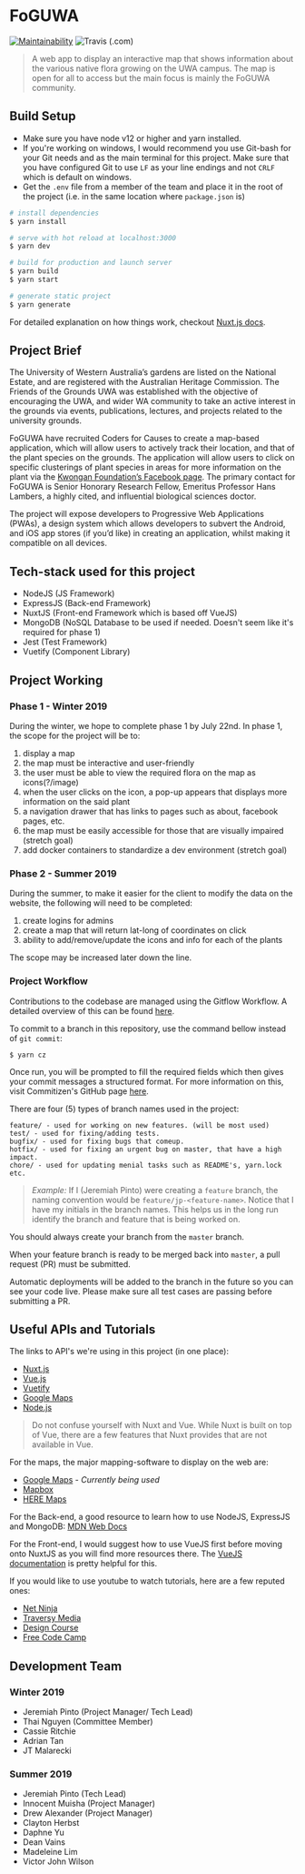 # FoGUWA

[![Maintainability](https://api.codeclimate.com/v1/badges/73fea3d6e2460e707e00/maintainability)](https://codeclimate.com/github/codersforcauses/FoGUWA/maintainability)
![Travis (.com)](https://img.shields.io/travis/com/codersforcauses/FoGUWA.svg?style=flat)

> A web app to display an interactive map that shows information about the various native flora growing on the UWA campus. The map is open for all to access but the main focus is mainly the FoGUWA community.

## Build Setup

- Make sure you have node v12 or higher and yarn installed.
- If you're working on windows, I would recommend you use Git-bash for your Git needs and as the main terminal for this project. Make sure that you have configured Git to use `LF` as your line endings and not `CRLF` which is default on windows.
- Get the `.env` file from a member of the team and place it in the root of the project (i.e. in the same location where `package.json` is)

```bash
# install dependencies
$ yarn install

# serve with hot reload at localhost:3000
$ yarn dev

# build for production and launch server
$ yarn build
$ yarn start

# generate static project
$ yarn generate
```

For detailed explanation on how things work, checkout [Nuxt.js docs](https://nuxtjs.org).

## Project Brief

The University of Western Australia’s gardens are listed on the National Estate, and are registered with the Australian Heritage Commission. The Friends of the Grounds UWA was established with the objective of encouraging the UWA, and wider WA community to take an active interest in the grounds via events, publications, lectures, and projects related to the university grounds.

FoGUWA have recruited Coders for Causes to create a map-based application, which will allow users to actively track their location, and that of the plant species on the grounds. The application will allow users to click on specific clusterings of plant species in areas for more information on the plant via the [Kwongan Foundation’s Facebook page](https://www.facebook.com/kwonganfoundation). The primary contact for FoGUWA is Senior Honorary Research Fellow, Emeritus Professor Hans Lambers, a highly cited, and influential biological sciences doctor.

The project will expose developers to Progressive Web Applications (PWAs), a design system which allows developers to subvert the Android, and iOS app stores (if you’d like) in creating an application, whilst making it compatible on all devices.

## Tech-stack used for this project

- NodeJS (JS Framework)
- ExpressJS (Back-end Framework)
- NuxtJS (Front-end Framework which is based off VueJS)
- MongoDB (NoSQL Database to be used if needed. Doesn't seem like it's required for phase 1)
- Jest (Test Framework)
- Vuetify (Component Library)

## Project Working

### Phase 1 - Winter 2019

During the winter, we hope to complete phase 1 by July 22nd. In phase 1, the scope for the project will be to:

1. display a map
2. the map must be interactive and user-friendly
3. the user must be able to view the required flora on the map as icons(?/image)
4. when the user clicks on the icon, a pop-up appears that displays more information on the said plant
5. a navigation drawer that has links to pages such as about, facebook pages, etc.
6. the map must be easily accessible for those that are visually impaired (stretch goal)
7. add docker containers to standardize a dev environment (stretch goal)

### Phase 2 - Summer 2019

During the summer, to make it easier for the client to modify the data on the website, the following will need to be completed:

1. create logins for admins
2. create a map that will return lat-long of coordinates on click
3. ability to add/remove/update the icons and info for each of the plants

The scope may be increased later down the line.

### Project Workflow

Contributions to the codebase are managed using the Gitflow Workflow. A detailed overview of this can be found [here](https://www.atlassian.com/git/tutorials/comparing-workflows/gitflow-workflow).

To commit to a branch in this repository, use the command bellow instead of `git commit`:

```
$ yarn cz
```

Once run, you will be prompted to fill the required fields which then gives your commit messages a structured format. For more information on this, visit Commitizen's GitHub page [here](https://github.com/commitizen/cz-cli).

There are four (5) types of branch names used in the project:

    feature/ - used for working on new features. (will be most used)
    test/ - used for fixing/adding tests.
    bugfix/ - used for fixing bugs that comeup.
    hotfix/ - used for fixing an urgent bug on master, that have a high impact.
    chore/ - used for updating menial tasks such as README's, yarn.lock etc.

> _Example:_ If I (Jeremiah Pinto) were creating a `feature` branch, the naming convention would be `feature/jp-<feature-name>`. Notice that I have my initials in the branch names. This helps us in the long run identify the branch and feature that is being worked on.

You should always create your branch from the `master` branch.

When your feature branch is ready to be merged back into `master`, a pull request (PR) must be submitted.

Automatic deployments will be added to the branch in the future so you can see your code live. Please make sure all test cases are passing before submitting a PR.

## Useful APIs and Tutorials

The links to API's we're using in this project (in one place):

- [Nuxt.js](https://nuxtjs.org/guide/directory-structure)
- [Vue.js](https://vuejs.org/v2/guide/)
- [Vuetify](https://vuetifyjs.com/en/getting-started/quick-start)
- [Google Maps](https://developers.google.com/maps/documentation/javascript/tutorial)
- [Node.js](https://nodejs.org/api/)

> Do not confuse yourself with Nuxt and Vue. While Nuxt is built on top of Vue, there are a few features that Nuxt provides that are not available in Vue.

For the maps, the major mapping-software to display on the web are:

- [Google Maps](https://developers.google.com/maps/documentation/javascript/tutorial) - _Currently being used_
- [Mapbox](https://docs.mapbox.com/mapbox-gl-js/api/)
- [HERE Maps](https://developer.here.com/documentation)

For the Back-end, a good resource to learn how to use NodeJS, ExpressJS and MongoDB: [MDN Web Docs](https://developer.mozilla.org/en-US/docs/Learn/Server-side/Express_Nodejs)

For the Front-end, I would suggest how to use VueJS first before moving onto NuxtJS as you will find more resources there. The [VueJS documentation](https://vuejs.org/v2/guide/) is pretty helpful for this.

If you would like to use youtube to watch tutorials, here are a few reputed ones:

- [Net Ninja](https://www.youtube.com/channel/UCW5YeuERMmlnqo4oq8vwUpg)
- [Traversy Media](https://www.youtube.com/user/TechGuyWeb)
- [Design Course](https://www.youtube.com/user/DesignCourse)
- [Free Code Camp](https://www.youtube.com/channel/UC8butISFwT-Wl7EV0hUK0BQ)

## Development Team

### Winter 2019

- Jeremiah Pinto (Project Manager/ Tech Lead)
- Thai Nguyen (Committee Member)
- Cassie Ritchie
- Adrian Tan
- JT Malarecki

### Summer 2019

- Jeremiah Pinto (Tech Lead)
- Innocent Muisha (Project Manager)
- Drew Alexander (Project Manager)
- Clayton Herbst
- Daphne Yu
- Dean Vains
- Madeleine Lim
- Victor John Wilson
